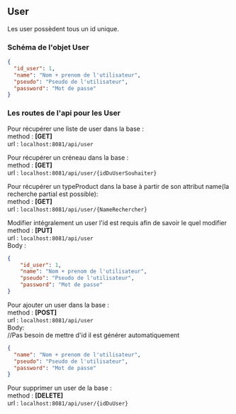 ## User

Les user possèdent tous un id unique.

### Schéma de l'objet User

```json
{
  "id_user": 1,
  "name": "Nom + prenom de l'utilisateur",
  "pseudo": "Pseudo de l'utilisateur",
  "password": "Mot de passe"
}
```

### Les routes de l'api pour les User

Pour récupérer une liste de user dans la base :</br>
method : **[GET]**</br>
url : `localhost:8081/api/user`</br>

Pour récupérer un créneau dans la base :</br>
method : **[GET]**</br>
url : `localhost:8081/api/user/{idDuUserSouhaiter}`</br>

Pour récupérer un typeProduct dans la base à partir de son attribut name(la recherche
partial est possible):</br>
method : **[GET]**</br>
url : `localhost:8081/api/user/{NameRechercher}`</br>

Modifier intégralement un user l'id est requis afin de savoir le quel modifier</br>
method : **[PUT]** </br>
url : `localhost:8081/api/user`</br>
Body :</br>
```json
{
    "id_user": 1,
    "name": "Nom + prenom de l'utilisateur",
    "pseudo": "Pseudo de l'utilisateur",
    "password": "Mot de passe"
}
```

Pour ajouter un user dans la base :</br>
method : **[POST]**</br>
url : `localhost:8081/api/user`</br>
Body:</br>
//Pas besoin de mettre d'id il est générer automatiquement</br>
```json
{
  "name": "Nom + prenom de l'utilisateur",
  "pseudo": "Pseudo de l'utilisateur",
  "password": "Mot de passe"
}
```

Pour supprimer un user de la base :</br>
method : **[DELETE]**</br>
url : `localhost:8081/api/user/{idDuUser}`</br>












